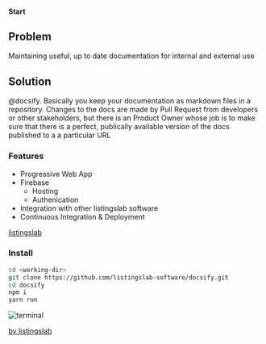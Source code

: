 #### Start

## Problem

Maintaining useful, up to date documentation for internal and external use

## Solution

@docsify. Basically you keep your documentation as markdown files in a repository. Changes to the docs are made by Pull Request from developers or other stakeholders, but there is an Product Owner whose job is to make sure that there is a perfect, publically available version of the docs published to a a particular URL

### Features

- Progressive Web App
- Firebase 
	- Hosting
	- Authenication 
- Integration with other listingslab software 
- Continuous Integration & Deployment

[listingslab](https://listingslab.com/)

### Install

```bash
cd <working-dir>
git clone https://github.com/listingslab-software/docsify.git
cd docsify
npm i
yarn run
```
![terminal](../media/terminal/yarn_run.png) 

[by listingslab](https://listingslab.com/docsify) 
